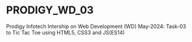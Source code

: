# PRODIGY_WD_03
Prodigy Infotech Intership on Web Development (WD) May-2024: Task-03 to Tic Tac Toe using HTML5, CSS3 and JS(ES14)
